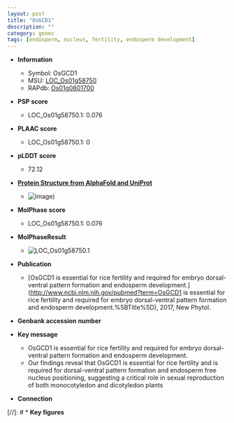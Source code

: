 ```yaml
---
layout: post
title: "OsGCD1"
description: ""
category: genes
tags: [endosperm, nucleus, fertility, endosperm development]
---
```


* **Information**  
    + Symbol: OsGCD1  
    + MSU: [LOC_Os01g58750](http://rice.plantbiology.msu.edu/cgi-bin/ORF_infopage.cgi?orf=LOC_Os01g58750)  
    + RAPdb: [Os01g0801700](http://rapdb.dna.affrc.go.jp/viewer/gbrowse_details/irgsp1?name=Os01g0801700)  

* **PSP score**  
    + LOC_Os01g58750.1: 0.076 

* **PLAAC score**  
    + LOC_Os01g58750.1: 0 

* **pLDDT score**
    + 72.12

* **[Protein Structure from AlphaFold and UniProt](https://www.uniprot.org/uniprotkb/Q8S2G4/entry#structure)**
    + ![image](https://ricepsp.github.io/images/Q8/AF-Q8S2G4-F1.png))

* **MolPhase score**
    + LOC_Os01g58750.1: 0.076

* **MolPhaseResult**
    + ![LOC_Os01g58750.1](https://ricepsp.github.io/pictures/LOC_Os01g/LOC_Os01g58750.1.png)

* **Publication**  
    + [OsGCD1 is essential for rice fertility and required for embryo dorsal-ventral pattern formation and endosperm development.](http://www.ncbi.nlm.nih.gov/pubmed?term=OsGCD1 is essential for rice fertility and required for embryo dorsal-ventral pattern formation and endosperm development.%5BTitle%5D), 2017, New Phytol.

* **Genbank accession number**  

* **Key message**  
    + OsGCD1 is essential for rice fertility and required for embryo dorsal-ventral pattern formation and endosperm development.
    + Our findings reveal that OsGCD1 is essential for rice fertility and is required for dorsal-ventral pattern formation and endosperm free nucleus positioning, suggesting a critical role in sexual reproduction of both monocotyledon and dicotyledon plants

* **Connection**  

[//]: # * **Key figures**  


